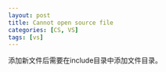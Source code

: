 ```yaml
---
layout: post
title: Cannot open source file
categories: [CS, VS]
tags: [vs]
---
```


添加新文件后需要在include目录中添加文件目录。
